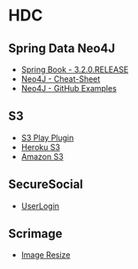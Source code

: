 HDC
===

Spring Data Neo4J
---
* [Spring Book - 3.2.0.RELEASE](http://docs.spring.io/spring-data/data-neo4j/docs/3.2.0.RELEASE/reference/html/)
* [Neo4J - Cheat-Sheet](http://docs.neo4j.org/spring/SpringDataNeo4j_DeveloperNotes.pdf)
* [Neo4J - GitHub Examples](https://github.com/spring-projects/spring-data-neo4j)

S3
---
* [S3 Play Plugin](https://github.com/Rhinofly/play-s3)
* [Heroku S3](https://devcenter.heroku.com/articles/s3)
* [Amazon S3](http://aws.amazon.com/s3/)

SecureSocial
---
* [UserLogin](http://www.securesocial.ws/)

Scrimage
---
* [Image Resize](https://github.com/sksamuel/scrimage)